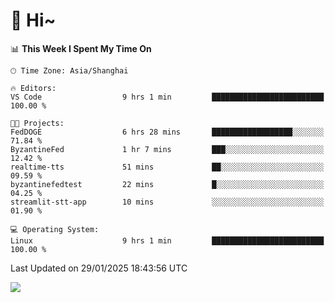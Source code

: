 # 👋 Hi~

<!--START_SECTION:waka-->
📊 **This Week I Spent My Time On** 

```text
🕑︎ Time Zone: Asia/Shanghai

🔥 Editors: 
VS Code                  9 hrs 1 min         █████████████████████████   100.00 % 

🐱‍💻 Projects: 
FedDOGE                  6 hrs 28 mins       ██████████████████░░░░░░░   71.84 % 
ByzantineFed             1 hr 7 mins         ███░░░░░░░░░░░░░░░░░░░░░░   12.42 % 
realtime-tts             51 mins             ██░░░░░░░░░░░░░░░░░░░░░░░   09.59 % 
byzantinefedtest         22 mins             █░░░░░░░░░░░░░░░░░░░░░░░░   04.25 % 
streamlit-stt-app        10 mins             ░░░░░░░░░░░░░░░░░░░░░░░░░   01.90 % 

💻 Operating System: 
Linux                    9 hrs 1 min         █████████████████████████   100.00 % 
```


 Last Updated on 29/01/2025 18:43:56 UTC
<!--END_SECTION:waka-->

![](https://komarev.com/ghpvc/?username=lvdongyi&label=Profile%20views&color=0e75b6&style=flat)

<!---
lvdongyi/lvdongyi is a ✨ special ✨ repository because its `README.md` (this file) appears on your GitHub profile.
You can click the Preview link to take a look at your changes.
--->
